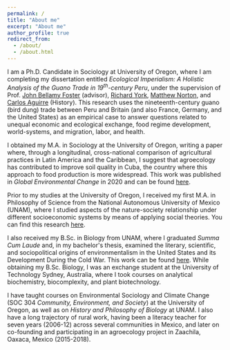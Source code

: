 ```yaml
---
permalink: /
title: "About me"
excerpt: "About me"
author_profile: true
redirect_from: 
  - /about/
  - /about.html
---
```


I am a Ph.D. Candidate in Sociology at University of Oregon, where I am completing my dissertation entitled _Ecological Imperialism: A Holistic Analysis of the Guano Trade in 19<sup>th</sup>-century Peru_, under the supervision of Prof. [John Bellamy Foster](https://sociology.uoregon.edu/profile/jfoster/) (advisor), [Richard York](https://sociology.uoregon.edu/profile/rfyork/), [Matthew Norton](https://sociology.uoregon.edu/profile/mnorton/), and [Carlos Aguirre](https://history.uoregon.edu/profile/caguirre/) (History). This research uses the nineteenth-century guano (bird dung) trade between Peru and Britain (and also France, Germany, and the United States) as an empirical case to answer questions related to unequal economic and ecological exchange, food regime development, world-systems, and migration, labor, and health. 

I obtained my M.A. in Sociology at the University of Oregon, writing a paper where, through a longitudinal, cross-national comparison of agricultural practices in Latin America and the Caribbean, I suggest that agroecology has contributed to improve soil quality in Cuba, the country where this approach to food production is more widespread. This work was published in _Global Environmental Change_ in 2020 and can be found [here](https://www.sciencedirect.com/science/article/abs/pii/S0959378019306703?via%3Dihub).

Prior to my studies at the University of Oregon, I received my first M.A. in Philosophy of Science from the National Autonomous University of Mexico (UNAM), where I studied aspects of the nature-society relationship under different socioeconomic systems by means of applying social theories. You can find this research [here](https://repositorio.unam.mx/contenidos/438592). 

I also received my B.Sc. in Biology from UNAM, where I graduated _Summa Cum Laude_ and, in my bachelor's thesis, examined the literary, scientific, and sociopolitical origins of environmentalism in the United States and its Development During the Cold War. This work can be found [here](https://tesiunam.dgb.unam.mx/F/GEPTVJ4YN5482SG8EH8GPTYPATJU7HME5PSFDGP4H5V7S7PCXF-06435?func=full-set-set&set_number=721826&set_entry=000003&format=999). While obtaining my B.Sc. Biology, I was an exchange student at the University of Technology Sydney, Australia, where I took courses on analytical biochemistry, biocomplexity, and plant biotechnology.

I have taught courses on Environmental Sociology and Climate Change (SOC 304 _Community, Environment, and Society_) at the University of Oregon, as well as on _History and Philosophy of Biology_ at UNAM. I also have a long trajectory of rural work, having been a literacy teacher for seven years (2006-12) across several communities in Mexico, and later on co-founding and participating in an agroecology project in Zaachila, Oaxaca, Mexico (2015-2018).

